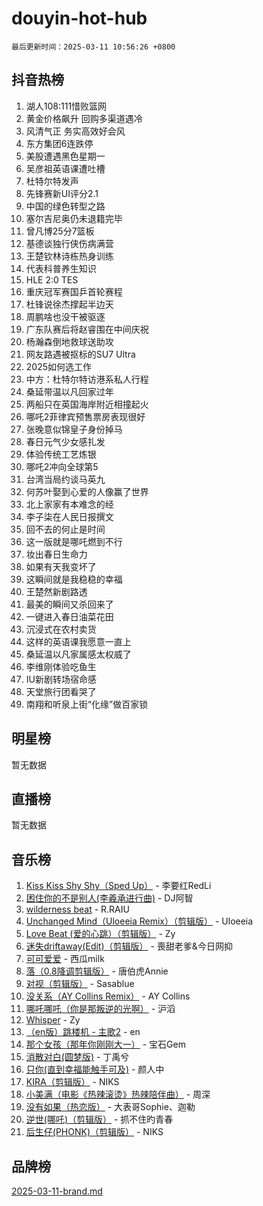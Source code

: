 # douyin-hot-hub

`最后更新时间：2025-03-11 10:56:26 +0800`

## 抖音热榜

1. 湖人108:111惜败篮网
1. 黄金价格飙升 回购多渠道遇冷
1. 风清气正 务实高效好会风
1. 东方集团6连跌停
1. 美股遭遇黑色星期一
1. 吴彦祖英语课遭吐槽
1. 杜特尔特发声
1. 先锋赛新UI评分2.1
1. 中国的绿色转型之路
1. 塞尔吉尼奥仍未退籍完毕
1. 曾凡博25分7篮板
1. 基德谈独行侠伤病满营
1. 王楚钦林诗栋热身训练
1. 代表科普养生知识
1. HLE 2:0 TES
1. 重庆冠军赛国乒首轮赛程
1. 杜锋说徐杰撑起半边天
1. 周鹏啥也没干被驱逐
1. 广东队赛后将赵睿围在中间庆祝
1. 杨瀚森倒地救球送助攻
1. 网友路遇被抠标的SU7 Ultra
1. 2025如何选工作
1. 中方：杜特尔特访港系私人行程
1. 桑延带温以凡回家过年
1. 两船只在英国海岸附近相撞起火
1. 哪吒2菲律宾预售票房表现很好
1. 张晚意似锦皇子身份掉马
1. 春日元气少女感扎发
1. 体验传统工艺炼银
1. 哪吒2冲向全球第5
1. 台湾当局约谈马英九
1. 何苏叶娶到心爱的人像赢了世界
1. 北上家家有本难念的经
1. 李子柒在人民日报撰文
1. 回不去的何止是时间
1. 这一版就是哪吒燃到不行
1. 妆出春日生命力
1. 如果有天我变坏了
1. 这瞬间就是我稳稳的幸福
1. 王楚然新剧路透
1. 最美的瞬间又杀回来了
1. 一键进入春日油菜花田
1. 沉浸式在农村卖货
1. 这样的英语课我愿意一直上
1. 桑延温以凡家属感太权威了
1. 李维刚体验吃鱼生
1. IU新剧转场宿命感
1. 天堂旅行团看哭了
1. 南翔和听泉上街“化缘”做百家锁

## 明星榜

暂无数据

## 直播榜

暂无数据

## 音乐榜

1. [Kiss Kiss Shy Shy（Sped Up）](https://sf3-cdn-tos.douyinstatic.com/obj/tos-cn-ve-2774/oYpXDAeGgQK0zfPaji7iKUixpCXFGILeLGmvYA) - 李要红RedLi
1. [困住你的不是别人(李羲承进行曲)](https://sf5-hl-cdn-tos.douyinstatic.com/obj/tos-cn-ve-2774/okWrrVL1iQGZbfHVeCPAe7IaerYfM2jEQi5mNI) - DJ阿智
1. [wilderness beat](https://sf6-cdn-tos.douyinstatic.com/obj/tos-cn-ve-2774/o0oBmODSFCpfFdLRGzAAFC2ah9AIMEQfAOueVE) - R.RAIU
1. [Unchanged Mind（Uloeeia Remix）（剪辑版）](https://sf5-hl-cdn-tos.douyinstatic.com/obj/tos-cn-ve-2774/oIHYu1YfsziJqmggAqBsXOiiI2Y1QB6I61RsMW) - Uloeeia
1. [Love Beat  (爱的心跳）（剪辑版）](https://sf3-cdn-tos.douyinstatic.com/obj/tos-cn-ve-2774/oUlARwvEINIisZ9nCnKMZiYFGfCCYLtDADDBge) - Zy
1. [迷失driftaway(Edit)（剪辑版）](https://sf3-cdn-tos.douyinstatic.com/obj/tos-cn-ve-2774/ogaa1xGNeFO6FCaMgO8PzzAceEI4fBLDMi15H3) - 喪甜老爹&今日网抑
1. [可可爱爱](https://sf5-hl-cdn-tos.douyinstatic.com/obj/tos-cn-ve-2774/0deb1e75aea643b9927ba26aaafa29dd) - 西瓜milk
1. [落（0.8降调剪辑版）](https://sf3-cdn-tos.douyinstatic.com/obj/tos-cn-ve-2774/ociN0WUv3APijBYr6DUmAHmdkZ5MjM6gIF3iA) - 唐伯虎Annie
1. [对视（剪辑版）](https://sf3-cdn-tos.douyinstatic.com/obj/tos-cn-ve-2774/ogKtIhiB0WfAa18F9z3uWODMtZi2ysB1VuAIsQ) - Sasablue
1. [没关系（AY Collins Remix）](https://sf3-cdn-tos.douyinstatic.com/obj/tos-cn-ve-2774/oIBbI5Ghw4zdUCQMJrDEFaAQilZP3EIDSi7MW) - AY Collins
1. [哪吒哪吒（你是那叛逆的光啊）](https://sf3-cdn-tos.douyinstatic.com/obj/tos-cn-ve-2774/oUkQCgCDnBanFehFEFQDxCQntAOIfp9gyZYFVo) - 沪滔
1. [Whisper](https://sf5-hl-cdn-tos.douyinstatic.com/obj/tos-cn-ve-2774/oEeYKDxIDCFuArkftgkGqCnG7xZtRC2rEMKBQi) - Zy
1. [（en版）跳楼机 - 主歌2](https://sf3-cdn-tos.douyinstatic.com/obj/tos-cn-ve-2774/oklN6GvgQ2L8DpPeaAGf1gPeyKzjXFwHIwoCZv) - en
1. [那个女孩（那年你刚刚大一）](https://sf5-hl-cdn-tos.douyinstatic.com/obj/tos-cn-ve-2774/o4IZw7TlivwiBBBMA2rIgWrGNIrjFroh6bPqQ) - 宝石Gem
1. [消散对白(圆梦版)](https://sf3-cdn-tos.douyinstatic.com/obj/tos-cn-ve-2774/og4jB5I5IizzoZVAAAzWgBMAsMDWoArfwBOiFs) - 丁禹兮
1. [只你(直到幸福能触手可及)](https://sf3-cdn-tos.douyinstatic.com/obj/tos-cn-ve-2774/o0lBkRDzFTeaVSUz3ZZSCBVtZ5DIMQGfgmEAuE) - 颜人中
1. [KIRA（剪辑版）](https://sf3-cdn-tos.douyinstatic.com/obj/tos-cn-ve-2774/o0Bq3TvdHqOfzihWrHyABMociuMA3Inwsbx9Wi) - NIKS
1. [小美满（电影《热辣滚烫》热辣陪伴曲）](https://sf3-cdn-tos.douyinstatic.com/obj/tos-cn-ve-2774/o0GAn2lSgfZIDUgtevCGDQYnFg4CwnrBaxbTZL) - 周深
1. [没有如果（热恋版）](https://sf5-hl-cdn-tos.douyinstatic.com/obj/tos-cn-ve-2774/o4iETqbxIThtCXlBeV0DfAhZsbCFGhagYupnMx) - 大表哥Sophie、迦勒
1. [逆世(哪吒)（剪辑版）](https://sf3-cdn-tos.douyinstatic.com/obj/tos-cn-ve-2774/oMIEZAfEogrLnzfDWMBiZKCWuXIUFLtRDsOFWs) - 抓不住旳青春
1. [后生仔(PHONK)（剪辑版）](https://sf3-cdn-tos.douyinstatic.com/obj/tos-cn-ve-2774/o0TzmfumdQAJ1aGG9F5LfTXIYeGcqYKRPAeFdJ) - NIKS

## 品牌榜

[2025-03-11-brand.md](2025-03-11-brand.md)
